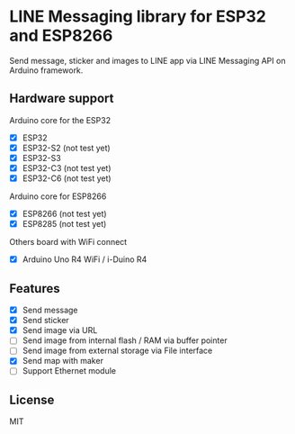 
# LINE Messaging library for ESP32 and ESP8266

Send message, sticker and images to LINE app via LINE Messaging API on Arduino framework.

## Hardware support

Arduino core for the ESP32

 - [x] ESP32
 - [x] ESP32-S2 (not test yet)
 - [x] ESP32-S3
 - [x] ESP32-C3 (not test yet)
 - [x] ESP32-C6 (not test yet)

Arduino core for ESP8266

 - [x] ESP8266 (not test yet)
 - [x] ESP8285 (not test yet)

Others board with WiFi connect

 - [x] Arduino Uno R4 WiFi / i-Duino R4

## Features

 - [x] Send message
 - [x] Send sticker
 - [x] Send image via URL
 - [ ] Send image from internal flash / RAM via buffer pointer
 - [ ] Send image from external storage via File interface
 - [x] Send map with maker
 - [ ] Support Ethernet module

## License

MIT

